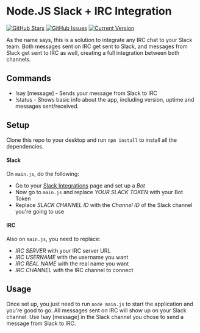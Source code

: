 Node.JS Slack + IRC Integration
===============================
[![GitHub Stars](https://img.shields.io/github/stars/IgorAntun/node-slack-irc.svg)](https://github.com/IgorAntun/node-slack-irc/stargazers) [![GitHub Issues](https://img.shields.io/github/issues/IgorAntun/node-slack-irc.svg)](https://github.com/IgorAntun/node-slack-irc/issues) [![Current Version](https://img.shields.io/badge/version-0.3.8-green.svg)](https://github.com/IgorAntun/node-chat)

As the name says, this is a solution to integrate any IRC chat to your Slack team. Both messages sent on IRC get sent to Slack, and messages from Slack get sent to IRC as well, creating a full integration between both channels.


## Commands
- !say [message] - Sends your message from Slack to IRC
- !status - Shows basic info about the app, including version, uptime and messages sent/received.

## Setup
Clone this repo to your desktop and run `npm install` to install all the dependencies.

#### Slack
On `main.js`, do the following:
 - Go to your [Slack Integrations](slack.com/services/new) page and set up a *Bot*
 - Now go to `main.js` and replace *YOUR SLACK TOKEN* with your Bot Token
 - Replace *SLACK CHANNEL ID* with the *Channel ID* of the Slack channel you're going to use

#### IRC
Also on `main.js`, you need to replace:
 - *IRC SERVER* with your IRC server URL
 - *IRC USERNAME* with the username you want
 - *IRC REAL NAME* with the real name you want
 - *IRC CHANNEL* with the IRC channel to connect


## Usage
Once set up, you just need to run `node main.js` to start the application and you're good to go.
All messages sent on IRC will show up on your Slack channel.
Use !say [message] in the Slack channel you chose to send a message from Slack to IRC.
